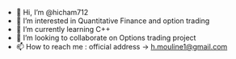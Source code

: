 - 👋 Hi, I’m @hicham712
- 👀 I’m interested in Quantitative Finance and option trading
- 🌱 I’m currently learning C++ 
- 💞️ I’m looking to collaborate on Options trading project
- 📫 How to reach me : official address -> h.mouline1@gmail.com

<!---
hicham712/hicham712 is a ✨ special ✨ repository because its `README.md` (this file) appears on your GitHub profile.
You can click the Preview link to take a look at your changes.
--->
